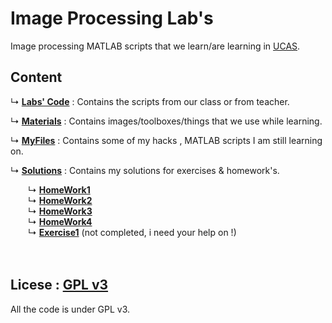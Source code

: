 # Image Processing Lab's

Image processing MATLAB scripts that we learn/are learning in [UCAS](https://ucas.edu.ps).


Content
-----
↳ **[Labs' Code](https://github.com/khalil2535/ImageProcessingCourse/tree/master/Labs'%20Code)** : Contains the scripts from our class or from teacher.

↳ **[Materials](https://github.com/khalil2535/ImageProcessingCourse/tree/master/Materials)** : Contains images/toolboxes/things that we use while learning.

↳ **[MyFiles](https://github.com/khalil2535/ImageProcessingCourse/tree/master/MyFiles)** : Contains some of my hacks , MATLAB scripts I am still learning on.

↳ **[Solutions](https://github.com/khalil2535/ImageProcessingCourse/tree/master/Solutions)** : Contains my solutions for exercises & homework's.

&emsp;&emsp;↳ **[HomeWork1](https://github.com/khalil2535/ImageProcessingCourse/tree/master/Solutions/Homework1)**<br>
&emsp;&emsp;↳ **[HomeWork2](https://github.com/khalil2535/ImageProcessingCourse/tree/master/Solutions/Homework2)**<br>
&emsp;&emsp;↳ **[HomeWork3](https://github.com/khalil2535/ImageProcessingCourse/tree/master/Solutions/Homework3)**<br>
&emsp;&emsp;↳ **[HomeWork4](https://github.com/khalil2535/ImageProcessingCourse/tree/master/Solutions/Homework4)**<br>
&emsp;&emsp;↳ **[Exercise1](https://github.com/khalil2535/ImageProcessingCourse/tree/master/Solutions/Exercise1)**  (not completed, i need your help on !)  <br><br><br>

Licese : <a href="https://www.gnu.org/licenses/old-licenses/gpl-3.0.en.html">GPL v3</a>
----
All the code is under GPL v3.
